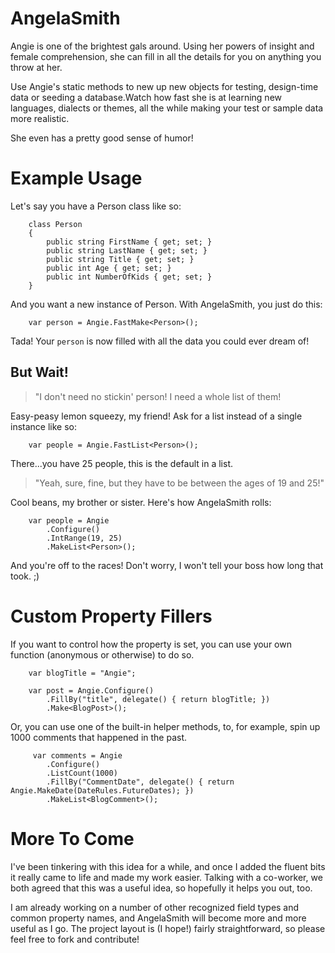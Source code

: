 AngelaSmith
===========

Angie is one of the brightest gals around.  Using her powers of insight and female comprehension, she can fill in all the details for you on anything you throw at her.  

Use Angie's static methods to new up new objects for testing, design-time data or seeding a database.Watch how fast she is at learning new languages, dialects or themes, all the while making your test or sample data more realistic. 

She even has a pretty good sense of humor!

Example Usage
===========
Let's say you have a Person class like so:

```
    class Person
    {
        public string FirstName { get; set; }
        public string LastName { get; set; }
        public string Title { get; set; }
        public int Age { get; set; }
        public int NumberOfKids { get; set; }
    }
```

And you want a new instance of Person.  With AngelaSmith, you just do this:

```
    var person = Angie.FastMake<Person>();
```

Tada!  Your `person` is now filled with all the data you could ever dream of!

## But Wait!

>"I don't need no stickin' person! I need a whole list of them! 

Easy-peasy lemon squeezy, my friend!  Ask for a list instead of a single instance like so:

```
    var people = Angie.FastList<Person>();
```

There...you have 25 people, this is the default in a list.

>"Yeah, sure, fine, but they have to be between the ages of 19 and 25!" 

Cool beans, my brother or sister.  Here's how AngelaSmith rolls:

```
    var people = Angie
        .Configure()
        .IntRange(19, 25)
        .MakeList<Person>();
```

And you're off to the races!  Don't worry, I won't tell your boss how long that took.  ;)

Custom Property Fillers
===========

If you want to control how the property is set, you can use your own function (anonymous or otherwise) to do so.

```
    var blogTitle = "Angie";

    var post = Angie.Configure()
        .FillBy("title", delegate() { return blogTitle; })
        .Make<BlogPost>();
```

Or, you can use one of the built-in helper methods, to, for example, spin up 1000 comments that happened in the past.

```
     var comments = Angie
        .Configure()
        .ListCount(1000)
        .FillBy("CommentDate", delegate() { return Angie.MakeDate(DateRules.FutureDates); })
        .MakeList<BlogComment>();
```


More To Come
===========
I've been tinkering with this idea for a while, and once I added the fluent bits it really came to life and made my work easier. Talking with a co-worker, we both agreed that this was a useful idea, so hopefully it helps you out, too.

I am already working on a number of other recognized field types and common property names, and AngelaSmith will become more and more useful as I go.  The project layout is (I hope!) fairly straightforward, so please feel free to fork and contribute!
